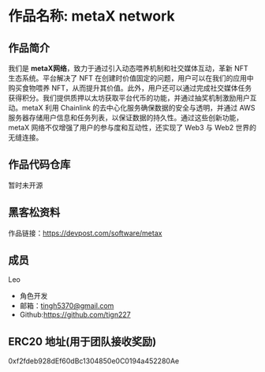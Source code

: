 # 作品名称: metaX network

## 作品简介

我们是 **metaX网络**，致力于通过引入动态喂养机制和社交媒体互动，革新 NFT 生态系统。平台解决了 NFT 在创建时价值固定的问题，用户可以在我们的应用中购买食物喂养 NFT，从而提升其价值。此外，用户还可以通过完成社交媒体任务获得积分。我们提供质押以太坊获取平台代币的功能，并通过抽奖机制激励用户互动。metaX 利用 Chainlink 的去中心化服务确保数据的安全与透明，并通过 AWS 服务器存储用户信息和任务列表，以保证数据的持久性。通过这些创新功能，metaX 网络不仅增强了用户的参与度和互动性，还实现了 Web3 与 Web2 世界的无缝连接。

## 作品代码仓库
暂时未开源

## 黑客松资料
作品链接：https://devpost.com/software/metax


## 成员

Leo
- 角色开发
- 邮箱：tingh5370@gmail.com
- Github:https://github.com/tign227

## ERC20 地址(用于团队接收奖励)
0xf2fdeb928dEf60dBc1304850e0C0194a452280Ae